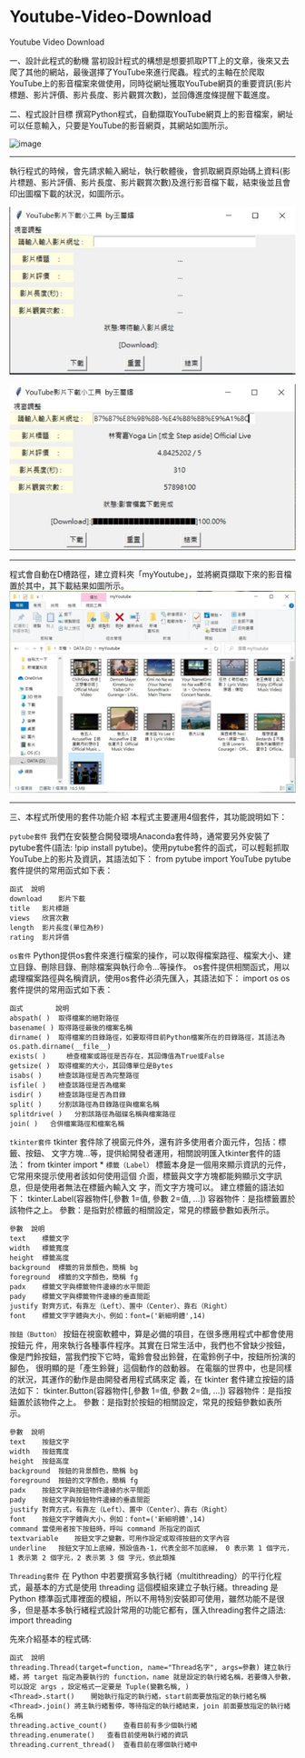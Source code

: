 # Youtube-Video-Download
Youtube Video Download


一、設計此程式的動機
當初設計程式的構想是想要抓取PTT上的文章，後來又去爬了其他的網站，最後選擇了YouTube來進行爬蟲。程式的主軸在於爬取YouTube上的影音檔案來做使用，同時從網址獲取YouTube網頁的重要資訊(影片標題、影片評價、影片長度、影片觀賞次數)，並回傳進度條提醒下載進度。


二、程式設計目標
撰寫Python程式，自動擷取YouTube網頁上的影音檔案，網址可以任意輸入，只要是YouTube的影音網頁，其網站如圖所示。

![image](https://github.com/azhu-wang/Youtube-Video-Download/blob/main/1.jpg)
***
執行程式的時候，會先請求輸入網址，執行軟體後，會抓取網頁原始碼上資料(影片標題、影片評價、影片長度、影片觀賞次數)及進行影音檔下載，結束後並且會印出圖檔下載的狀況，如圖所示。

![image](2.jpg)

![image](3.jpg)
***

程式會自動在D槽路徑，建立資料夾「myYoutube」，並將網頁擷取下來的影音檔置於其中，其下載結果如圖所示。
![image](4.jpg)
***
三、本程式所使用的套件功能介紹
本程式主要運用4個套件，其功能說明如下：

`pytube套件`
我們在安裝整合開發環境Anaconda套件時，通常要另外安裝了pytube套件(語法: !pip install pytube)。使用pytube套件的函式，可以輕鬆抓取YouTube上的影片及資訊，其語法如下：
from pytube import YouTube
pytube套件提供的常用函式如下表：
```
函式	說明
download	影片下載
title	影片標題
views	欣賞次數
length	影片長度(單位為秒)
rating	影片評價
```
`os套件`
Python提供os套件來進行檔案的操作，可以取得檔案路徑、檔案大小、建立目錄、刪除目錄、刪除檔案與執行命令…等操作。
os套件提供相關函式，用以處理檔案路徑與名稱資訊，使用os套件必須先匯入，其語法如下：
import os
os套件提供的常用函式如下表：
```
函式	      說明
abspath( )	取得檔案的絕對路徑
basename( )	取得路徑最後的檔案名稱
dirname( )	取得檔案的目錄路徑，如要取得目前Python檔案所在的目錄路徑，其語法為os.path.dirname(__file__)
exists( )	  檢查檔案或路徑是否存在，其回傳值為True或False
getsize( )	取得檔案的大小，其回傳單位是Bytes
isabs( )	檢查該路徑是否為完整路徑
isfile( )	檢查該路徑是否為檔案
isdir( )	檢查該路徑是否為目錄
split( )	分割該路徑為目錄路徑與檔案名稱
splitdrive( )	分割該路徑為磁碟名稱與檔案路徑
join( )	  合併檔案路徑和檔案名稱
```
`tkinter套件`
tkinter 套件除了視窗元件外，還有許多使用者介面元件，包括：標籤、按鈕、 文字方塊…等，提供給開發者運用，相關說明匯入tkinter套件的語法：
from tkinter import *
`標籤（Label）` 標籤本身是一個用來顯示資訊的元件，它常用來提示使用者該如何使用這個 介面，標籤與文字方塊都能夠顯示文字訊息，但是使用者無法在標籤內輸入文 字，而文字方塊可以。 建立標籤的語法如下： 
tkinter.Label(容器物件[,參數 1=值, 參數 2=值, …]) 
容器物件：是指標籤置於該物件之上。 
參數：是指對於標籤的相關設定，常見的標籤參數如表所示。
```
參數	說明
text	標籤文字
width	標籤寬度
height	標籤高度
background	標籤的背景顏色，簡稱 bg
foreground	標籤的文字顏色，簡稱 fg
padx	標籤文字與標籤物件邊緣的水平間距
pady	標籤文字與標籤物件邊緣的垂直間距
justify	對齊方式，有靠左（Left）、置中（Center）、靠右（Right）
font	標籤文字字體與大小，例如：font=('新細明體',14)
```
`按鈕（Button）` 按鈕在視窗軟體中，算是必備的項目，在很多應用程式中都會使用按鈕元 件，用來執行各種事件程序。其實在日常生活中，我們也不曾缺少按鈕，像是門鈴按鈕，當我們按下它時，電鈴會發出鈴聲，在電鈴例子中，按鈕所扮演的腳色， 很明顯的是「產生鈴聲」這個動作的啟動器。 在電腦的世界中，也是同樣的狀況，其運作的動作是由開發者用程式碼來定 義，在 tkinter 套件建立按鈕的語法如下：
tkinter.Button(容器物件[,參數 1=值, 參數 2=值, …])
容器物件：是指按鈕置於該物件之上。 
參數：是指對於按鈕的相關設定，常見的按鈕參數如表所示。
```
參數	說明
text	按鈕文字
width	按鈕寬度
height	按鈕高度
background	按鈕的背景顏色，簡稱 bg
foreground	按鈕的文字顏色，簡稱 fg
padx	按鈕文字與按鈕物件邊緣的水平間距
pady	按鈕文字與按鈕物件邊緣的垂直間距
justify	對齊方式，有靠左（Left）、置中（Center）、靠右（Right）
font	按鈕文字字體與大小，例如：font=('新細明體',14)
command	當使用者按下按鈕時，呼叫 command 所指定的函式
textvariable	按鈕文字之變數，可用作設定或取得按鈕的文字內容
underline	按鈕文字加上底線，預設值為-1，代表全部不加底線， 0 表示第 1 個字元，1 表示第 2 個字元，2 表示第 3 個 字元，依此類推
```

`Threading套件`
在 Python 中若要撰寫多執行緒（multithreading）的平行化程式，最基本的方式是使用 threading 這個模組來建立子執行緒。threading 是 Python 標準函式庫裡面的模組，所以不用特別安裝即可使用，雖然功能不是很多，但是基本多執行緒程式設計常用的功能它都有，匯入threading套件之語法:
import threading


先來介紹基本的程式碼:
```
函式	說明
threading.Thread(target=function, name="Thread名字", args=參數)	建立執行緒，將 target 指定為要執行的 function，name 就是設定的執行緒名稱，若要傳入參數，可以設定 args ，設定格式一定要是 Tuple(變數名稱, )
<Thread>.start()	開始執行指定的執行緒，start前面要放指定的執行緒名稱
<Thread>.join()	將主執行緒暫停，等待指定的執行緒結束，join 前面要放指定的執行緒名稱
threading.active_count()	查看目前有多少個執行緒
threading.enumerate()	查看目前使用執行緒的資訊
threading.current_thread()	查看目前在哪個執行緒中
```
